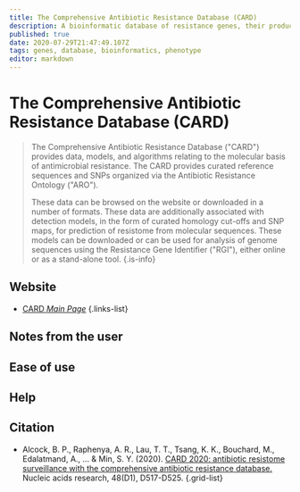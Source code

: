 ```yaml
---
title: The Comprehensive Antibiotic Resistance Database (CARD)
description: A bioinformatic database of resistance genes, their products and associated phenotypes.
published: true
date: 2020-07-29T21:47:49.107Z
tags: genes, database, bioinformatics, phenotype
editor: markdown
---
```


# The Comprehensive Antibiotic Resistance Database (CARD)

> The Comprehensive Antibiotic Resistance Database ("CARD") provides data, models, and algorithms relating to the molecular basis of antimicrobial resistance. The CARD provides curated reference sequences and SNPs organized via the Antibiotic Resistance Ontology ("ARO"). 
>
> These data can be browsed on the website or downloaded in a number of formats. These data are additionally associated with detection models, in the form of curated homology cut-offs and SNP maps, for prediction of resistome from molecular sequences. These models can be downloaded or can be used for analysis of genome sequences using the Resistance Gene Identifier ("RGI"), either online or as a stand-alone tool. 
{.is-info}
 

## Website 

- [CARD *Main Page*](https://card.mcmaster.ca/)
 {.links-list}


## Notes from the user
 

## Ease of use


## Help


## Citation 

- Alcock, B. P., Raphenya, A. R., Lau, T. T., Tsang, K. K., Bouchard, M., Edalatmand, A., ... & Min, S. Y. (2020). [CARD 2020: antibiotic resistome surveillance with the comprehensive antibiotic resistance database.](https://academic.oup.com/nar/article/48/D1/D517/5608993) Nucleic acids research, 48(D1), D517-D525.
{.grid-list}
